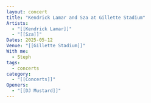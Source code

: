 ```yaml
---
layout: concert
title: "Kendrick Lamar and Sza at Gillette Stadium"
Artists:
  - "[[Kendrick Lamar]]"
  - "[[Sza]]"
Dates: 2025-05-12
Venue: "[[Gillette Stadium]]"
With me:
  - Steph
tags:
  - concerts
category:
  - "[[Concerts]]"
Openers:
  - "[[DJ Mustard]]"
---
```

